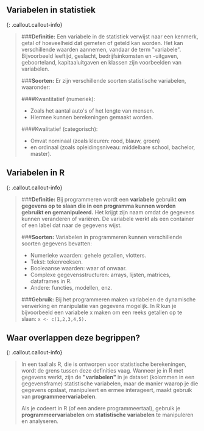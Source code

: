 ## Variabelen in statistiek
{: .callout.callout-info}
>###**Definitie:**
>Een variabele in de statistiek verwijst naar een kenmerk, getal of hoeveelheid dat gemeten of geteld kan worden. Het kan verschillende waarden aannemen, vandaar de term "variabele".
>Bijvoorbeeld leeftijd, geslacht, bedrijfsinkomsten en -uitgaven, geboorteland, kapitaaluitgaven en klassen zijn voorbeelden van variabelen.
>
>###**Soorten:**
>Er zijn verschillende soorten statistische variabelen, waaronder:
>
>####Kwantitatief (numeriek): 
>* Zoals het aantal auto's of het lengte van mensen. 
>* Hiermee kunnen berekeningen gemaakt worden. 
>
>####Kwalitatief (categorisch): 
>* Omvat nominaal (zoals kleuren: rood, blauw, groen) 
>* en ordinaal (zoals opleidingsniveau: middelbare school, bachelor, master).



## Variabelen in R
{: .callout.callout-info}
>###**Definitie:** 
>Bij programmeren wordt een **variabele** gebruikt **om gegevens op te slaan die in een programma kunnen worden gebruikt en gemanipuleerd.** Het krijgt zijn naam omdat de gegevens kunnen veranderen of variëren. De variabele werkt als een container of een label dat naar de gegevens wijst.
>
>###**Soorten:** 
>Variabelen in programmeren kunnen verschillende soorten gegevens bevatten:
>* Numerieke waarden: gehele getallen, vlotters.
>* Tekst: tekenreeksen.
>* Booleaanse waarden: waar of onwaar.
>* Complexe gegevensstructuren: arrays, lijsten, matrices, dataframes in R.
>* Andere: functies, modellen, enz.
>
>###**Gebruik:** 
>Bij het programmeren maken variabelen de dynamische verwerking en manipulatie van gegevens mogelijk. In R kun je bijvoorbeeld een variabele x maken om een reeks getallen op te slaan: 
> ```x <- c(1,2,3,4,5).```


## Waar overlappen deze begrippen?
{: .callout.callout-info}
> In een taal als R, die is ontworpen voor statistische berekeningen, wordt de grens tussen deze definities vaag. Wanneer je in R met gegevens werkt, zijn de **"variabelen"** in je dataset (kolommen in een gegevensframe) statistische variabelen, maar de manier waarop je die gegevens opslaat, manipuleert en ermee interageert, maakt gebruik van **programmeervariabelen**.
>
>Als je codeert in R (of een andere programmeertaal), gebruik je **programmeervariabelen** om **statistische variabelen** te manipuleren en analyseren.
